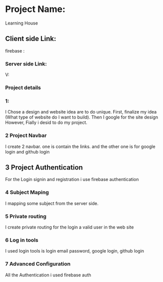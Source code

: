 # Project Name:
   Learning House 

## Client side Link:
  firebase : 

### Server side Link:
 V: 

### Project details


### 1: 

I Chose a design and website idea are to do unique. First, finalize my idea (What type of website do I want to build). Then I google for the site design  However, Fially i desid to do my project.

### 2 Project Navbar
 I create 2 navbar.  one is contain the links. and the other one is for google login and github login


## 3 Project Authentication

For the Login signin and registration i use firebase authentication

### 4 Subject Maping

 I mapping some subject from the server side.

### 5 Private routing

I create private routing for the login a valid user in the web site

### 6 Log in tools
 I used login tools is login email password, google login, github login

### 7 Advanced Configuration

All the Authentication i used firebase auth

